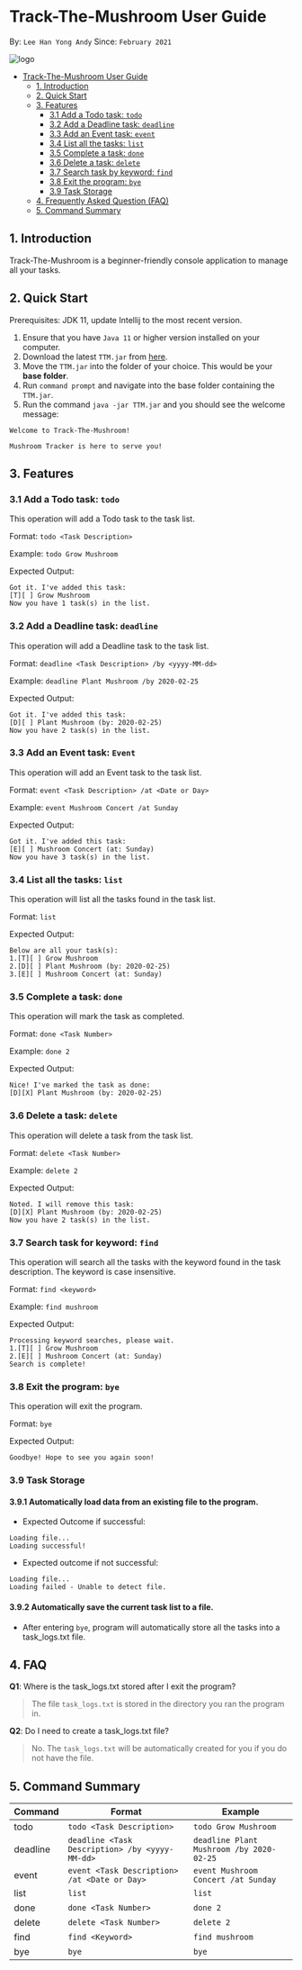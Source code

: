 # Track-The-Mushroom User Guide

By: `Lee Han Yong Andy` Since: `February 2021`

![logo](https://encrypted-tbn0.gstatic.com/images?q=tbn:ANd9GcQ1LaKa9rD5VVLnenXNNu_K41jslGmqFI6amA&usqp=CAU)

- [Track-The-Mushroom User Guide](#track-the-mushroom-user-guide)
    * [1. Introduction](#1-introduction)
    * [2. Quick Start](#2-quick-start)
    * [3. Features](#3-features)
      + [3.1 Add a Todo task: `todo`](#31-add-a-todo-task-todo)
      + [3.2 Add a Deadline task: `deadline`](#32-add-a-deadline-task-deadline)
      + [3.3 Add an Event task: `event`](#33-add-an-event-task-event)
      + [3.4 List all the tasks: `list`](#34-list-all-the-tasks-list)
      + [3.5 Complete a task: `done`](#35-complete-a-task-done)
      + [3.6 Delete a task: `delete`](#36-delete-a-task-delete)
      + [3.7 Search task by keyword: `find`](#37-search-task-by-keyword-find)
      + [3.8 Exit the program: `bye`](#38-exit-the-program-bye)
      + [3.9 Task Storage](#39-task-storage)
    * [4. Frequently Asked Question (FAQ)](#4-faq)
    * [5. Command Summary](#5-command-summary)

## 1. Introduction 

Track-The-Mushroom is a beginner-friendly console application to manage all your tasks.

## 2. Quick Start

Prerequisites: JDK 11, update Intellij to the most recent version.

1. Ensure that you have `Java 11` or higher version installed on your computer.
2. Download the latest `TTM.jar` from [here](https://github.com/LeeHanYongAndy/ip/releases/tag/A-Release).
3. Move the `TTM.jar` into the folder of your choice. This would be your **base folder**.
4. Run `command prompt` and navigate into the base folder containing the `TTM.jar`.
5. Run the command `java -jar TTM.jar` and you should see the welcome message:

```
Welcome to Track-The-Mushroom!

Mushroom Tracker is here to serve you!
```

## 3. Features

### 3.1 Add a Todo task: `todo`

This operation will add a Todo task to the task list.

Format: `todo <Task Description>`

Example: `todo Grow Mushroom`

Expected Output:
```
Got it. I've added this task:
[T][ ] Grow Mushroom
Now you have 1 task(s) in the list.
```
### 3.2 Add a Deadline task: `deadline`

This operation will add a Deadline task to the task list.

Format: `deadline <Task Description> /by <yyyy-MM-dd>`

Example: `deadline Plant Mushroom /by 2020-02-25`

Expected Output:
```
Got it. I've added this task:
[D][ ] Plant Mushroom (by: 2020-02-25)
Now you have 2 task(s) in the list.
```

### 3.3 Add an Event task: `Event`

This operation will add an Event task to the task list.

Format: `event <Task Description> /at <Date or Day>`

Example: `event Mushroom Concert /at Sunday`

Expected Output:
```
Got it. I've added this task:
[E][ ] Mushroom Concert (at: Sunday)
Now you have 3 task(s) in the list.
```

### 3.4 List all the tasks: `list`

This operation will list all the tasks found in the task list.

Format: `list`

Expected Output:
```
Below are all your task(s):
1.[T][ ] Grow Mushroom
2.[D][ ] Plant Mushroom (by: 2020-02-25)
3.[E][ ] Mushroom Concert (at: Sunday)
```

### 3.5 Complete a task: `done`

This operation will mark the task as completed.

Format: `done <Task Number>`

Example: `done 2`

Expected Output:
```
Nice! I've marked the task as done:
[D][X] Plant Mushroom (by: 2020-02-25)
```

### 3.6 Delete a task: `delete`

This operation will delete a task from the task list.

Format: `delete <Task Number>`

Example: `delete 2`

Expected Output:
```
Noted. I will remove this task:
[D][X] Plant Mushroom (by: 2020-02-25)
Now you have 2 task(s) in the list.
```

### 3.7 Search task for keyword: `find`

This operation will search all the tasks with the keyword found in the task description.
The keyword is case insensitive.

Format: `find <keyword>`

Example: `find mushroom`

Expected Output:
```
Processing keyword searches, please wait.
1.[T][ ] Grow Mushroom
2.[E][ ] Mushroom Concert (at: Sunday)
Search is complete!
```

### 3.8 Exit the program: `bye`

This operation will exit the program.

Format: `bye`

Expected Output:
```
Goodbye! Hope to see you again soon!
```

### 3.9 Task Storage

#### 3.9.1 Automatically load data from an existing file to the program.

* Expected Outcome if successful:
```
Loading file...
Loading successful!
```
   
* Expected outcome if not successful:
```
Loading file...
Loading failed - Unable to detect file.
```
#### 3.9.2 Automatically save the current task list to a file.

* After entering `bye`, program will automatically store all the tasks into a task_logs.txt file.

## 4. FAQ

**Q1**: Where is the task_logs.txt stored after I exit the program?

> The file `task_logs.txt` is stored in the directory you ran the program in.

**Q2**: Do I need to create a task_logs.txt file?

> No. The `task_logs.txt` will be automatically created for you if you do not have the file.

## 5. Command Summary

Command | Format | Example |
------- | ------- | ------- | 
todo | `todo <Task Description>` | `todo Grow Mushroom` |
deadline | `deadline <Task Description> /by <yyyy-MM-dd>` | `deadline Plant Mushroom /by 2020-02-25` |
event | `event <Task Description> /at <Date or Day>`      | `event Mushroom Concert /at Sunday` |
list | `list` | `list` |
done | `done <Task Number>` | `done 2` |
delete | `delete <Task Number>` | `delete 2` |
find | `find <Keyword>` | `find mushroom` |
bye | `bye` | `bye` |
